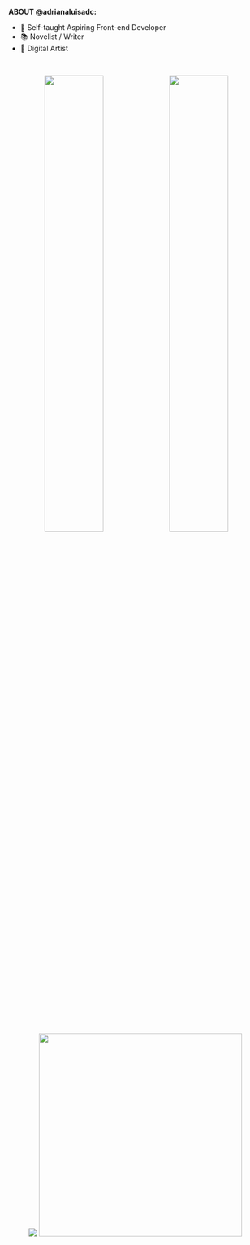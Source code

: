 **ABOUT @adrianaluisadc:**
- :dart: Self-taught Aspiring Front-end Developer
- :books: Novelist / Writer
- :art: Digital Artist

<br>
<p align="center">
 <img width="48%" src="https://github-readme-stats.vercel.app/api?username=adrianaluisadc&show_icons=true&theme=radical&count_private=true&custom_title=@adrianaluisadc "> 
  <img  width="48%" src="https://github-readme-streak-stats.herokuapp.com/?user=adrianaluisadc&theme=radical" />
  </p>

<p align="center">
 <img src="https://images.rawpixel.com/image_png_800/czNmcy1wcml2YXRlL3Jhd3BpeGVsX2ltYWdlcy93ZWJzaXRlX2NvbnRlbnQvdjEwMzEtMDE2LnBuZw.png?s=36WJx6E6xcTbnZ4xl-oCUzl27JQsh6vLD5y2fQmZsZk">
 <img width="400px" src="https://github-readme-stats.vercel.app/api/top-langs/?username=adrianaluisadc&layout=compact&theme=radical&custom_title=Languages" /> 
  <img src="">
</p>
  



